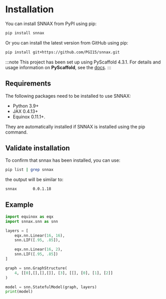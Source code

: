 # Installation

You can install SNNAX from PyPI using pip:

```bash
pip install snnax
```

Or you can install the latest version from GitHub using pip:

```bash
pip install git+https://github.com/PGI15/snnax.git
```

:::note
This project has been set up using PyScaffold 4.3.1. For details and usage
information on **PyScaffold**, see the [docs](https://pyscaffold.org/en/stable/).
:::

## Requirements

The following packages need to be installed to use SNNAX:

- Python 3.9+
- JAX 0.4.13+
- Equinox 0.11.1+.

They are automatically installed if SNNAX is installed using the pip command.

## Validate installation

To confirm that snnax has been installed, you can use:

```bash
pip list | grep snnax
```

the output will be similar to:

```bash
snnax       0.0.1.18
```

## Example

```python
import equinox as eqx
import snnax.snn as snn

layers = [
    eqx.nn.Linear(16, 16),
    snn.LIF([.95, .85]),

    eqx.nn.Linear(16, 2),
    snn.LIF([.95, .85])
]

graph = snn.GraphStructure(
    4, [[0],[],[],[]], [3], [[], [0], [1], [2]]
)

model = snn.StatefulModel(graph, layers)
print(model)
```
